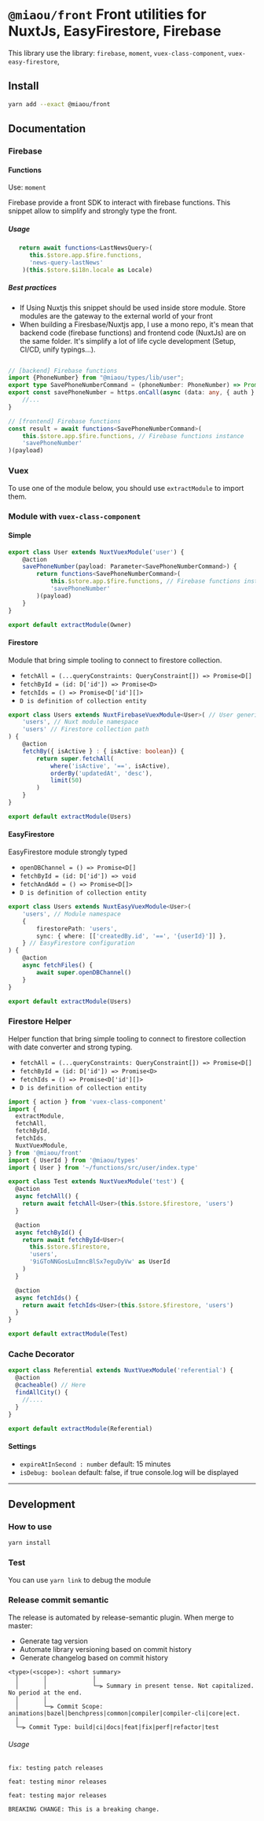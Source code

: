 # `@miaou/front` Front utilities for NuxtJs, EasyFirestore, Firebase

This library use the library: `firebase`, `moment`, `vuex-class-component`, `vuex-easy-firestore`,

## Install

```bash
yarn add --exact @miaou/front
```

## Documentation
### Firebase

#### Functions
Use: `moment`

Firebase provide a front SDK to interact with firebase functions. This snippet allow to simplify and strongly type the front.

##### Usage
```typescript
   return await functions<LastNewsQuery>(
      this.$store.app.$fire.functions,
      'news-query-lastNews'
    )(this.$store.$i18n.locale as Locale)

```

##### Best practices
- If Using Nuxtjs this snippet should be used inside store module. Store modules are the gateway to the external world of your front
- When building a Firesbase/Nuxtjs app, I use a mono repo, it's mean that backend code (firebase functions) and frontend code (NuxtJs) are on the same folder. It's simplify a lot of life cycle development (Setup, CI/CD, unify typings...).

```typescript

// [backend] Firebase functions
import {PhoneNumber} from "@miaou/types/lib/user";
export type SavePhoneNumberCommand = (phoneNumber: PhoneNumber) => Promise<boolean>
export const savePhoneNumber = https.onCall(async (data: any, { auth }: CallableContext) => {
    //...
}

// [frontend] Firebase functions
const result = await functions<SavePhoneNumberCommand>(
    this.$store.app.$fire.functions, // Firebase functions instance
    'savePhoneNumber'
)(payload)
```

### Vuex

To use one of the module below, you should use `extractModule` to import them.

### Module with `vuex-class-component`
#### Simple
```typescript
export class User extends NuxtVuexModule('user') {
    @action
    savePhoneNumber(payload: Parameter<SavePhoneNumberCommand>) {
        return functions<SavePhoneNumberCommand>(
            this.$store.app.$fire.functions, // Firebase functions instance
            'savePhoneNumber'
        )(payload)
    }
}

export default extractModule(Owner)
```

#### Firestore

Module that bring simple tooling to connect to firestore collection.
- `fetchAll = (...queryConstraints: QueryConstraint[]) => Promise<D[]`
- `fetchById = (id: D['id']) => Promise<D>`
- `fetchIds = () => Promise<D['id'][]> `
- `D is definition of collection entity`

```typescript
export class Users extends NuxtFirebaseVuexModule<User>( // User generic type
    'users', // Nuxt module namespace
    'users' // Firestore collection path
) {
    @action
    fetchBy({ isActive } : { isActive: boolean}) {
        return super.fetchAll(
            where('isActive', '==', isActive),
            orderBy('updatedAt', 'desc'),
            limit(50)
        )
    }
}

export default extractModule(Users)
```

#### EasyFirestore 

EasyFirestore module strongly typed
- `openDBChannel = () => Promise<D[]`
- `fetchById = (id: D['id']) => void`
- `fetchAndAdd = () => Promise<D[]> `
- `D is definition of collection entity`

```typescript
export class Users extends NuxtEasyVuexModule<User>(
    'users', // Module namespace
    {
        firestorePath: 'users',
        sync: { where: [['createdBy.id', '==', '{userId}']] },
    } // EasyFirestore configuration
) {
    @action
    async fetchFiles() {
        await super.openDBChannel()
    }
}

export default extractModule(Users)
```

### Firestore Helper

Helper function that bring simple tooling to connect to firestore collection with date converter and strong typing.
- `fetchAll = (...queryConstraints: QueryConstraint[]) => Promise<D[]`
- `fetchById = (id: D['id']) => Promise<D>`
- `fetchIds = () => Promise<D['id'][]> `
- `D is definition of collection entity`

```typescript
import { action } from 'vuex-class-component'
import {
  extractModule,
  fetchAll,
  fetchById,
  fetchIds,
  NuxtVuexModule,
} from '@miaou/front'
import { UserId } from '@miaou/types'
import { User } from '~/functions/src/user/index.type'

export class Test extends NuxtVuexModule('test') {
  @action
  async fetchAll() {
    return await fetchAll<User>(this.$store.$firestore, 'users')
  }

  @action
  async fetchById() {
    return await fetchById<User>(
      this.$store.$firestore,
      'users',
      '9iGToNNGosLuImncBlSx7eguDyVw' as UserId
    )
  }

  @action
  async fetchIds() {
    return await fetchIds<User>(this.$store.$firestore, 'users')
  }
}

export default extractModule(Test)

```

### Cache Decorator

```typescript
export class Referential extends NuxtVuexModule('referential') {
  @action
  @cacheable() // Here
  findAllCity() {
    //....
  }
}

export default extractModule(Referential)
```

#### Settings
- `expireAtInSecond : number` default: 15 minutes
- `isDebug: boolean` default: false, if true console.log will be displayed

---
## Development

### How to use

```
yarn install
```

### Test

You can use `yarn link` to debug the module

### Release commit semantic

The release is automated by release-semantic plugin. When merge to master:
- Generate tag version
- Automate library versioning based on commit history
- Generate changelog based on commit history

```text
<type>(<scope>): <short summary>
  │       │             │
  │       │             └─⫸ Summary in present tense. Not capitalized. No period at the end.
  │       │
  │       └─⫸ Commit Scope: animations|bazel|benchpress|common|compiler|compiler-cli|core|ect.
  │
  └─⫸ Commit Type: build|ci|docs|feat|fix|perf|refactor|test
```

###### Usage

```text
fix: testing patch releases
```

```text
feat: testing minor releases
```

```text
feat: testing major releases

BREAKING CHANGE: This is a breaking change.
```
